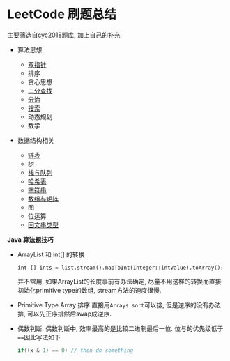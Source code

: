 # LeetCode 刷题总结

主要筛选自[cyc2018题库](https://github.com/CyC2018/CS-Notes/blob/master/notes/Leetcode%20%E9%A2%98%E8%A7%A3%20-%20%E7%9B%AE%E5%BD%95.md), 加上自己的补充

- 算法思想
  - [双指针](leetcodes/leetcode-two-points.md)
  - 排序
  - 贪心思想
  - [二分查找](leetcodes/leetcode-binSearch.md)
  - [分治](leetcodes/leetcode-branch.md)
  - [搜索](leetcodes/leetcode-search.md)
  - 动态规划
  - 数学

- 数据结构相关
  - [链表](leetcodes/leetcode-linkedlist.md)
  - [树](leetcodes/leetcode-tree.md)
  - [栈与队列](leetcodes/leetcode-stack&queue.md)
  - [哈希表](leetcodes/leetcode-hash.md)
  - [字符串](leetcodes/leetcode-string.md)
  - [数组与矩阵](leetcodes/leetcode-array-matrix.md)
  - 图
  - 位运算
  - [回文串类型](leetcodes/leetcode-palindrome.md)





**Java 算法题技巧**

- ArrayList<Integer> 和 int[] 的转换
  ```
  int [] ints = list.stream().mapToInt(Integer::intValue).toArray();
  ```
  并不常用, 如果ArrayList的长度事前有办法确定, 尽量不用这样的转换而直接初始化primitive type的数组, stream方法的速度很慢.

- Primitive Type Array 排序
  直接用`Arrays.sort`可以排, 但是逆序的没有办法排, 可以先正序排然后swap成逆序.

- 偶数判断, 偶数判断中, 效率最高的是比较二进制最后一位. 位与的优先级低于`==`因此写法如下
  ```java
  if((x & 1) == 0) // then do something
  ``` 